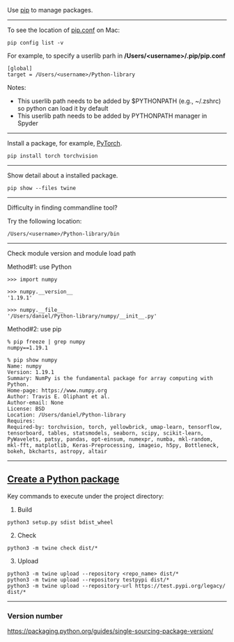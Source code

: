 Use <a href="https://pip.pypa.io/en/stable/">pip</a> to manage packages.

<hr>

To see the location of <a href="https://pip.pypa.io/en/stable/user_guide/#config-file">pip.conf</a> on Mac:

```
pip config list -v
```

For example, to specify a userlib parh in **/Users/\<username\>/.pip/pip.conf**
  
```
[global]
target = /Users/<username>/Python-library
```

Notes:
- This userlib path needs to be added by $PYTHONPATH (e.g., ~/.zshrc) so python can load it by default
- This userlib path needs to be added by PYTHONPATH manager in Spyder

<hr>

Install a package, for example, <a href="https://pytorch.org/">PyTorch</a>.

```
pip install torch torchvision
```

<hr>

Show detail about a installed package.

```
pip show --files twine
```

<hr>

Difficulty in finding commandline tool?

Try the following location:
```
/Users/<username>/Python-library/bin
```

<hr>

Check module version and module load path

Method#1: use Python

```
>>> import numpy

>>> numpy.__version__
'1.19.1'

>>> numpy.__file__
'/Users/daniel/Python-library/numpy/__init__.py'
```

Method#2: use pip

```
% pip freeze | grep numpy
numpy==1.19.1

% pip show numpy
Name: numpy
Version: 1.19.1
Summary: NumPy is the fundamental package for array computing with Python.
Home-page: https://www.numpy.org
Author: Travis E. Oliphant et al.
Author-email: None
License: BSD
Location: /Users/daniel/Python-library
Requires: 
Required-by: torchvision, torch, yellowbrick, umap-learn, tensorflow, tensorboard, tables, statsmodels, seaborn, scipy, scikit-learn, PyWavelets, patsy, pandas, opt-einsum, numexpr, numba, mkl-random, mkl-fft, matplotlib, Keras-Preprocessing, imageio, h5py, Bottleneck, bokeh, bkcharts, astropy, altair
```

<hr>

## <a href="https://packaging.python.org/tutorials/packaging-projects/">Create a Python package</a>

Key commands to execute under the project directory:

1. Build
```
python3 setup.py sdist bdist_wheel
```

2. Check
```
python3 -m twine check dist/*
```

3. Upload
```
python3 -m twine upload --repository <repo_name> dist/*
python3 -m twine upload --repository testpypi dist/* 
python3 -m twine upload --repository-url https://test.pypi.org/legacy/ dist/* 
```

<hr>

### Version number

https://packaging.python.org/guides/single-sourcing-package-version/

